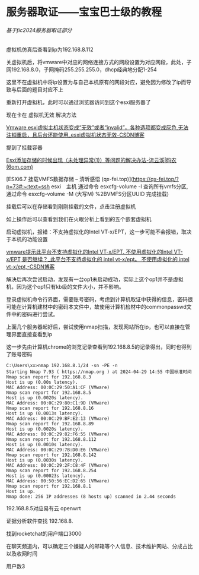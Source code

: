 # 服务器取证——宝宝巴士级的教程

###### 基于fic2024服务器取证部分



虚拟机仿真后查看到ip为192.168.8.112



关虚拟机后，将vmware中对应的网络连接方式的网段设置为对应网段，此处，子网192.168.8.0，子网掩码255.255.255.0，dhcp经典地分配1-254

这里不在虚拟机中将ip设置为与自己本机原有的网段对应，避免因为修改了ip而导致与后面的题目对应不上



重新打开虚拟机，此时可以通过浏览器访问到这个esxi服务器了



现在卡在 虚拟机无效 解决方法

[Vmware esxi虚拟主机状态变成“无效”或者“invalid”，各种选项都变成灰色,无法注销重启，且后台还能使用_esxi虚拟机状态无效-CSDN博客](https://blog.csdn.net/qq_42999045/article/details/129029703)

提到了挂载容器

 [Esxi添加存储的时候出现（未处理异常(1)）等问题的解决办法-流云溪|码农 (6om.com)](https://6om.com/3182)

[ESXi6.7 挂载VMFS数据存储 – 清昕感悟 (qx-fei.top)](https://qx-fei.top/?p=73#:~:text=ssh esxi　主机 通过命令 esxcfg-volume -l 查询所有vmfs分区,通过命令 esxcfg-volume -M (大写M) %2BVMFS分区UUID 完成挂载)

挂载后可以在存储看到刚刚挂载的文件，点击注册虚拟机

如上操作后可以查看到我们在火眼分析上看到的五个嵌套虚拟机

启动虚拟机，报错：不支持虚拟化的Intel VT-x/EPT，这一步可能不会报错，取决于本机的功能设置

[vmware提示此平台不支持虚拟化的Intel VT-x/EPT. 不使用虚拟化的Intel VT-x/EPT,是否继续？_此平台不支持虚拟化的 intel vt-x/ept。 不使用虚拟化的 intel vt-x/ept,-CSDN博客](https://blog.csdn.net/CCTVZHENG/article/details/131603241)



解决后再次尝试启动，发现有一台op1未启动成功，实际上这个op1并不是虚拟机，因为这个op1只有kb级的文件大小，并不影响。



登录虚拟机命令行界面，需要账号密码，考虑到计算机取证中获得的信息，密码很可能在计算机建材中的密码本文件中，故使用计算机检材中的commonpasswd文件中的密码进行尝试。



上面几个服务器起好后，尝试使用nmap扫描，发现网站所在ip，也可以直接在管理界面直接查看到ip

这一步先由计算机chrome的浏览记录查看到192.168.8.5的记录得出，同时也得到了账号密码

```
C:\Users\xx>nmap 192.168.8.1/24 -sn -PE -n
Starting Nmap 7.93 ( https://nmap.org ) at 2024-04-29 14:55 中国标准时间
Nmap scan report for 192.168.8.3
Host is up (0.00s latency).
MAC Address: 00:0C:29:50:A1:CF (VMware)
Nmap scan report for 192.168.8.5
Host is up (0.0020s latency).
MAC Address: 00:0C:29:80:C1:9D (VMware)
Nmap scan report for 192.168.8.16
Host is up (0.0013s latency).
MAC Address: 00:0C:29:BF:E2:13 (VMware)
Nmap scan report for 192.168.8.89
Host is up (0.0020s latency).
MAC Address: 00:0C:29:82:F6:55 (VMware)
Nmap scan report for 192.168.8.112
Host is up (0.0010s latency).
MAC Address: 00:0C:29:7B:D0:E6 (VMware)
Nmap scan report for 192.168.8.142
Host is up (0.0030s latency).
MAC Address: 00:0C:29:2F:C8:4F (VMware)
Nmap scan report for 192.168.8.254
Host is up (0.00023s latency).
MAC Address: 00:50:56:EC:D2:65 (VMware)
Nmap scan report for 192.168.8.1
Host is up.
Nmap done: 256 IP addresses (8 hosts up) scanned in 2.44 seconds
```

192.168.8.5对应易有云 openwrt



证据分析软件查找 192.168.8.

找到rocketchat的用户端口3000

在聊天频道内，可以确定三个嫌疑人的邮箱等个人信息、技术维护网站、分成占比以及收网时间

用户数3



